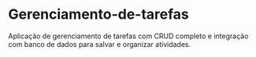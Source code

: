 # Gerenciamento-de-tarefas
Aplicação de gerenciamento de tarefas com CRUD completo e integração com banco de dados para salvar e organizar atividades.
